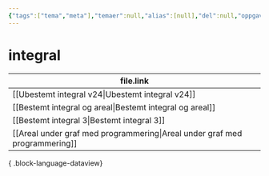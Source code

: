 ```yaml
---
{"tags":["tema","meta"],"temaer":null,"alias":[null],"del":null,"oppgave":null,"fag":null,"eksamen":null,"dg-publish":true,"title":"integral","date":"2023-06-01","modified":"2023-06-01","permalink":"/temaer/integral/","dgPassFrontmatter":true}
---
```



# integral
| file.link                                                                     |
| ----------------------------------------------------------------------------- |
| [[Ubestemt integral v24\|Ubestemt integral v24]]                           |
| [[Bestemt integral og areal\|Bestemt integral og areal]]                   |
| [[Bestemt integral 3\|Bestemt integral 3]]                                 |
| [[Areal under graf med programmering\|Areal under graf med programmering]] |

{ .block-language-dataview}
